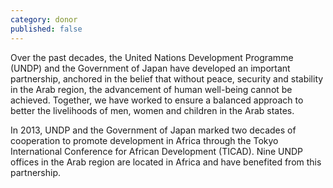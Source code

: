 ```yaml
---
category: donor
published: false
---
```


Over the past decades, the United Nations Development Programme (UNDP)
and the Government of Japan have developed an important partnership,
anchored in the belief that without peace, security and stability in the Arab
region, the advancement of human well-being cannot be achieved. Together,
we have worked to ensure a balanced approach to better the livelihoods of men, women and children in the Arab states.

In 2013, UNDP and the Government of Japan marked two decades of cooperation to promote development in Africa through the Tokyo International Conference for African Development (TICAD). Nine UNDP offices in the Arab region are located in Africa and have benefited from this partnership.